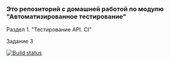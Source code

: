 ### Это репозиторий с домашней работой по модулю "Автоматизированное тестирование"

Раздел 1. "Тестирование API. CI"

Задание 3

[![Build status](https://ci.appveyor.com/api/projects/status/nm9pj25bi0gycish?svg=true)](https://ci.appveyor.com/project/LiudmilaLobanova/automation-homework-2-2)
